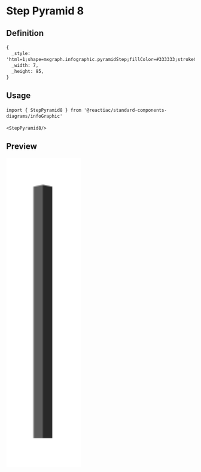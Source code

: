 # Step Pyramid 8

## Definition

```
{
  _style: 'html=1;shape=mxgraph.infographic.pyramidStep;fillColor=#333333;strokeColor=none;shadow=0;',
  _width: 7,
  _height: 95,
}
```

## Usage

```
import { StepPyramid8 } from '@reactiac/standard-components-diagrams/infoGraphic'

<StepPyramid8/>
```

## Preview

<img src="./step-pyramid-8.png" width="200"/>
